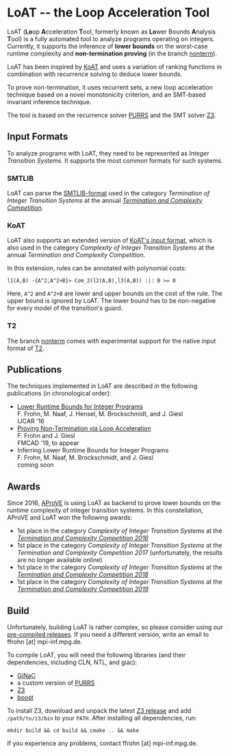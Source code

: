 # LoAT -- the Loop Acceleration Tool

LoAT (**Lo**op **A**cceleration **T**ool, formerly known as **Lo**wer Bounds **A**nalysis **T**ool) is a fully automated tool to analyze programs operating on integers.
Currently, it supports the inference of **lower bounds** on the worst-case runtime complexity and **non-termination proving** (in the branch [nonterm](https://github.com/aprove-developers/LoAT/tree/nonterm)).

LoAT has been inspired by [KoAT](<https://github.com/s-falke/kittel-koat/>) and uses a variation of ranking functions in combination with recurrence solving to deduce lower bounds.

To prove non-termination, it uses recurrent sets, a new loop acceleration technique based on a novel monotonicity criterion, and an SMT-based invariant inference technique.

The tool is based on the recurrence solver [PURRS](http://www.cs.unipr.it/purrs/) and the SMT solver [Z3](https://github.com/Z3Prover/z3/).

## Input Formats

To analyze programs with LoAT, they need to be represented as *Integer Transition Systems*.
It supports the most common formats for such systems.

### SMTLIB

LoAT can parse the [SMTLIB-format](https://www.microsoft.com/en-us/research/wp-content/uploads/2016/02/SMTPushdownPrograms.pdf) used in the category *Termination of Integer Transition Systems* at the annual [*Termination and Complexity Competition*](http://termination-portal.org/wiki/Termination_Competition).

### KoAT

LoAT also supports an extended version of [KoAT's input format](aprove.informatik.rwth-aachen.de/eval/IntegerComplexity/), which is also used in the category *Complexity of Integer Transition Systems* at the annual *Termination and Complexity Competition*.

In this extension, rules can be annotated with polynomial costs:
```
l1(A,B) -{A^2,A^2+B}> Com_2(l2(A,B),l3(A,B)) :|: B >= 0
```
Here, `A^2` and `A^2+B` are lower and upper bounds on the cost of the rule.
The upper bound is ignored by LoAT.
The lower bound has to be non-negative for every model of the transition's guard.

### T2

The branch [nonterm](https://github.com/aprove-developers/LoAT/tree/nonterm) comes with experimental support for the native input format of [T2](https://github.com/mmjb/T2).

## Publications

The techniques implemented in LoAT are described in the following publications (in chronological order):

* [Lower Runtime Bounds for Integer Programs](http://aprove.informatik.rwth-aachen.de/eval/integerLower/compl-paper.pdf)\
  F. Frohn, M. Naaf, J. Hensel, M. Brockschmidt, and J. Giesl\
  IJCAR '16
* [Proving Non-Termination via Loop Acceleration](https://arxiv.org/abs/1905.11187)\
  F. Frohn and J. Giesl\
  FMCAD '19, to appear
* Inferring Lower Runtime Bounds for Integer Programs\
  F. Frohn, M. Naaf, M. Brockschmidt, and J. Giesl\
  coming soon

## Awards

Since 2016, [AProVE](http://aprove.informatik.rwth-aachen.de/) is using LoAT as backend to prove lower bounds on the runtime complexity of integer transition systems.
In this constellation, AProVE and LoAT won the following awards:

* 1st place in the category *Complexity of Integer Transition Systems* at the [*Termination and Complexity Competition 2016*](https://termcomp.imn.htwk-leipzig.de/competitions/Y2016)
* 1st place in the category *Complexity of Integer Transition Systems* at the *Termination and Complexity Competition 2017* (unfortunately, the results are no longer available online)
* 1st place in the category *Complexity of Integer Transition Systems* at the [*Termination and Complexity Competition 2018*](http://group-mmm.org/termination/competitions/Y2018/)
* 1st place in the category *Complexity of Integer Transition Systems* at the [*Termination and Complexity Competition 2019*](http://group-mmm.org/termination/competitions/Y2019/)

## Build

Unfortunately, building LoAT is rather complex, so please consider using our [pre-compiled releases](https://github.com/aprove-developers/LoAT/releases).
If you need a different version, write an email to ffrohn [at] mpi-inf.mpg.de.

To compile LoAT, you will need the following libraries (and their dependencies, including CLN, NTL, and giac):

* [GiNaC](http://www.ginac.de)
* a custom version of [PURRS](https://github.com/aprove-developers/LoAT-purrs)
* [Z3](https://github.com/Z3Prover/z3)
* [boost](https://www.boost.org)

To install Z3, download and unpack the latest [Z3 release](https://github.com/Z3Prover/z3/releases) and add `/path/to/z3/bin` to your `PATH`.
After installing all dependencies, run:

```
mkdir build && cd build && cmake .. && make
```

If you experience any problems, contact ffrohn [at] mpi-inf.mpg.de.
